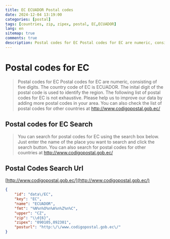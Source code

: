 ```yaml
---
title: EC ECUADOR Postal codes 
date: 2024-12-04 13:19:00
categories: [postal]
tags: [countries, zip, zipex, postal, EC,ECUADOR]
lang: en
sitemap: true
comments: true
description: Postal codes for EC Postal codes for EC are numeric, consisting of five digits. The country code of EC is ECUADOR. The inital digit of the postal code is used to identify the region. The following list of postal codes for EC is not exhaustive. Please help us to improve our data by adding more postal codes in your area. You can also check the list of postal codes for other countries at http://www.codigopostal.gob.ec/
---
```


# Postal codes for EC
> Postal codes for EC Postal codes for EC are numeric, consisting of five digits. The country code of EC is ECUADOR. The inital digit of the postal code is used to identify the region. The following list of postal codes for EC is not exhaustive. Please help us to improve our data by adding more postal codes in your area. You can also check the list of postal codes for other countries at http://www.codigopostal.gob.ec/

## Postal codes for EC Search 
> You can search for postal codes for EC using the search box below. Just enter the name of the place you want to search and click the search button. You can also search for postal codes for other countries at http://www.codigopostal.gob.ec/

## Postal Codes Search Url

[http://www.codigopostal.gob.ec/](http://www.codigopostal.gob.ec/)
```json
{
    "id": "data\/EC",
    "key": "EC",
    "name": "ECUADOR",
    "fmt": "%N%n%O%n%A%n%Z%n%C",
    "upper": "CZ",
    "zip": "\\d{6}",
    "zipex": "090105,092301",
    "posturl": "http:\/\/www.codigopostal.gob.ec\/"
}
```
